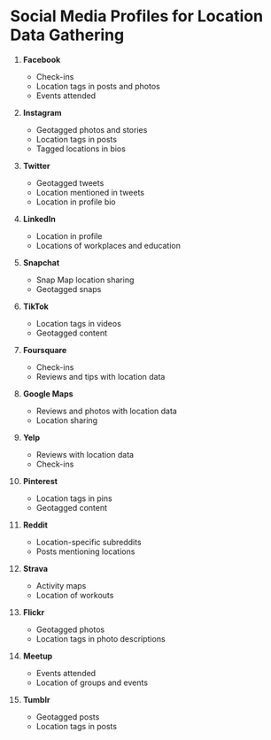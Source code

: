 # Social Media Profiles for Location Data Gathering

1. **Facebook**
   - Check-ins
   - Location tags in posts and photos
   - Events attended

2. **Instagram**
   - Geotagged photos and stories
   - Location tags in posts
   - Tagged locations in bios

3. **Twitter**
   - Geotagged tweets
   - Location mentioned in tweets
   - Location in profile bio

4. **LinkedIn**
   - Location in profile
   - Locations of workplaces and education

5. **Snapchat**
   - Snap Map location sharing
   - Geotagged snaps

6. **TikTok**
   - Location tags in videos
   - Geotagged content

7. **Foursquare**
   - Check-ins
   - Reviews and tips with location data

8. **Google Maps**
   - Reviews and photos with location data
   - Location sharing

9. **Yelp**
   - Reviews with location data
   - Check-ins

10. **Pinterest**
    - Location tags in pins
    - Geotagged content

11. **Reddit**
    - Location-specific subreddits
    - Posts mentioning locations

12. **Strava**
    - Activity maps
    - Location of workouts

13. **Flickr**
    - Geotagged photos
    - Location tags in photo descriptions

14. **Meetup**
    - Events attended
    - Location of groups and events

15. **Tumblr**
    - Geotagged posts
    - Location tags in posts
